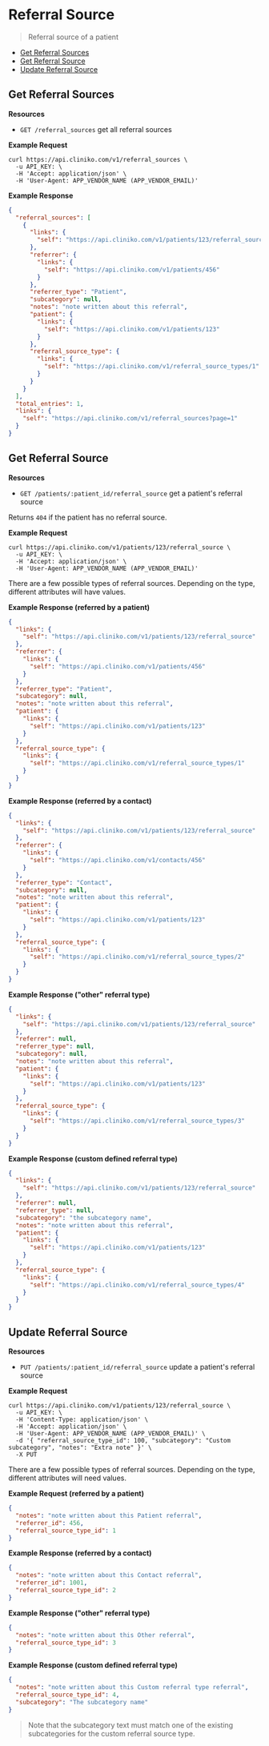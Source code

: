 # Referral Source

> Referral source of a patient

- [Get Referral Sources](#get-referral-sources 'This will return all referral sources.')
- [Get Referral Source](#get-referral-source "This will return a patient's referral source.")
- [Update Referral Source](#update-referral-source "This update a patient's referral source.")

## Get Referral Sources

**Resources**

- `GET /referral_sources` get all referral sources

**Example Request**

```shell
curl https://api.cliniko.com/v1/referral_sources \
  -u API_KEY: \
  -H 'Accept: application/json' \
  -H 'User-Agent: APP_VENDOR_NAME (APP_VENDOR_EMAIL)'
```

**Example Response**

```json
{
  "referral_sources": [
    {
      "links": {
        "self": "https://api.cliniko.com/v1/patients/123/referral_source"
      },
      "referrer": {
        "links": {
          "self": "https://api.cliniko.com/v1/patients/456"
        }
      },
      "referrer_type": "Patient",
      "subcategory": null,
      "notes": "note written about this referral",
      "patient": {
        "links": {
          "self": "https://api.cliniko.com/v1/patients/123"
        }
      },
      "referral_source_type": {
        "links": {
          "self": "https://api.cliniko.com/v1/referral_source_types/1"
        }
      }
    }
  ],
  "total_entries": 1,
  "links": {
    "self": "https://api.cliniko.com/v1/referral_sources?page=1"
  }
}
```

## Get Referral Source

**Resources**

- `GET /patients/:patient_id/referral_source` get a patient's referral source

Returns `404` if the patient has no referral source.

**Example Request**

```shell
curl https://api.cliniko.com/v1/patients/123/referral_source \
  -u API_KEY: \
  -H 'Accept: application/json' \
  -H 'User-Agent: APP_VENDOR_NAME (APP_VENDOR_EMAIL)'
```

There are a few possible types of referral sources. Depending on the type, different attributes will have values.

**Example Response (referred by a patient)**

```json
{
  "links": {
    "self": "https://api.cliniko.com/v1/patients/123/referral_source"
  },
  "referrer": {
    "links": {
      "self": "https://api.cliniko.com/v1/patients/456"
    }
  },
  "referrer_type": "Patient",
  "subcategory": null,
  "notes": "note written about this referral",
  "patient": {
    "links": {
      "self": "https://api.cliniko.com/v1/patients/123"
    }
  },
  "referral_source_type": {
    "links": {
      "self": "https://api.cliniko.com/v1/referral_source_types/1"
    }
  }
}
```

**Example Response (referred by a contact)**

```json
{
  "links": {
    "self": "https://api.cliniko.com/v1/patients/123/referral_source"
  },
  "referrer": {
    "links": {
      "self": "https://api.cliniko.com/v1/contacts/456"
    }
  },
  "referrer_type": "Contact",
  "subcategory": null,
  "notes": "note written about this referral",
  "patient": {
    "links": {
      "self": "https://api.cliniko.com/v1/patients/123"
    }
  },
  "referral_source_type": {
    "links": {
      "self": "https://api.cliniko.com/v1/referral_source_types/2"
    }
  }
}
```

**Example Response ("other" referral type)**

```json
{
  "links": {
    "self": "https://api.cliniko.com/v1/patients/123/referral_source"
  },
  "referrer": null,
  "referrer_type": null,
  "subcategory": null,
  "notes": "note written about this referral",
  "patient": {
    "links": {
      "self": "https://api.cliniko.com/v1/patients/123"
    }
  },
  "referral_source_type": {
    "links": {
      "self": "https://api.cliniko.com/v1/referral_source_types/3"
    }
  }
}
```

**Example Response (custom defined referral type)**

```json
{
  "links": {
    "self": "https://api.cliniko.com/v1/patients/123/referral_source"
  },
  "referrer": null,
  "referrer_type": null,
  "subcategory": "the subcategory name",
  "notes": "note written about this referral",
  "patient": {
    "links": {
      "self": "https://api.cliniko.com/v1/patients/123"
    }
  },
  "referral_source_type": {
    "links": {
      "self": "https://api.cliniko.com/v1/referral_source_types/4"
    }
  }
}
```

## Update Referral Source

**Resources**

- `PUT /patients/:patient_id/referral_source` update a patient's referral source

**Example Request**

```shell
curl https://api.cliniko.com/v1/patients/123/referral_source \
  -u API_KEY: \
  -H 'Content-Type: application/json' \
  -H 'Accept: application/json' \
  -H 'User-Agent: APP_VENDOR_NAME (APP_VENDOR_EMAIL)' \
  -d '{ "referral_source_type_id": 100, "subcategory": "Custom subcategory", "notes": "Extra note" }' \
  -X PUT
```

There are a few possible types of referral sources. Depending on the type, different attributes will need values.

**Example Request (referred by a patient)**

```json
{
  "notes": "note written about this Patient referral",
  "referrer_id": 456,
  "referral_source_type_id": 1
}
```

**Example Response (referred by a contact)**

```json
{
  "notes": "note written about this Contact referral",
  "referrer_id": 1001,
  "referral_source_type_id": 2
}
```

**Example Response ("other" referral type)**

```json
{
  "notes": "note written about this Other referral",
  "referral_source_type_id": 3
}
```

**Example Response (custom defined referral type)**

```json
{
  "notes": "note written about this Custom referral type referral",
  "referral_source_type_id": 4,
  "subcategory": "The subcategory name"
}
```

> Note that the subcategory text must match one of the existing subcategories for the custom referral source type.
